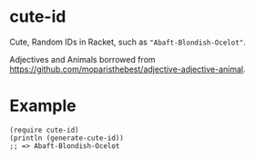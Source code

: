 cute-id
=======

Cute, Random IDs in Racket, such as `"Abaft-Blondish-Ocelot"`.

Adjectives and Animals borrowed from https://github.com/moparisthebest/adjective-adjective-animal.

# Example

``` racket
(require cute-id)
(println (generate-cute-id))
;; => Abaft-Blondish-Ocelot
```

